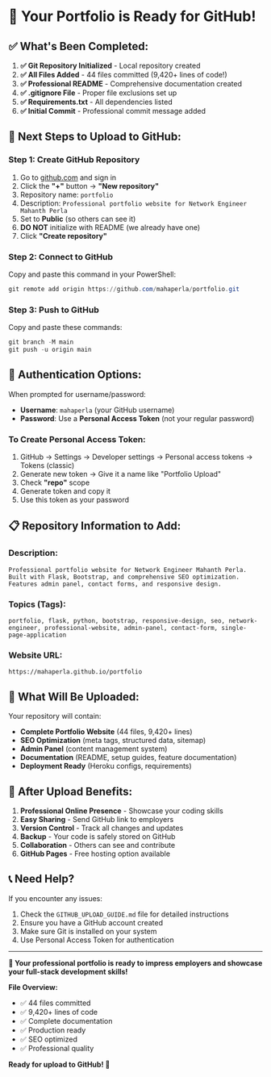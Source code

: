 # 🎉 **Your Portfolio is Ready for GitHub!**

## ✅ **What's Been Completed:**

1. **✅ Git Repository Initialized** - Local repository created
2. **✅ All Files Added** - 44 files committed (9,420+ lines of code!)
3. **✅ Professional README** - Comprehensive documentation created
4. **✅ .gitignore File** - Proper file exclusions set up
5. **✅ Requirements.txt** - All dependencies listed
6. **✅ Initial Commit** - Professional commit message added

## 🚀 **Next Steps to Upload to GitHub:**

### **Step 1: Create GitHub Repository**
1. Go to [github.com](https://github.com) and sign in
2. Click the **"+"** button → **"New repository"**
3. Repository name: `portfolio` 
4. Description: `Professional portfolio website for Network Engineer Mahanth Perla`
5. Set to **Public** (so others can see it)
6. **DO NOT** initialize with README (we already have one)
7. Click **"Create repository"**

### **Step 2: Connect to GitHub**
Copy and paste this command in your PowerShell:

```powershell
git remote add origin https://github.com/mahaperla/portfolio.git
```

### **Step 3: Push to GitHub**
Copy and paste these commands:

```powershell
git branch -M main
git push -u origin main
```

## 🔐 **Authentication Options:**

When prompted for username/password:
- **Username**: `mahaperla` (your GitHub username)
- **Password**: Use a **Personal Access Token** (not your regular password)

### **To Create Personal Access Token:**
1. GitHub → Settings → Developer settings → Personal access tokens → Tokens (classic)
2. Generate new token → Give it a name like "Portfolio Upload"
3. Check **"repo"** scope
4. Generate token and copy it
5. Use this token as your password

## 📋 **Repository Information to Add:**

### **Description:**
```
Professional portfolio website for Network Engineer Mahanth Perla. Built with Flask, Bootstrap, and comprehensive SEO optimization. Features admin panel, contact forms, and responsive design.
```

### **Topics (Tags):**
```
portfolio, flask, python, bootstrap, responsive-design, seo, network-engineer, professional-website, admin-panel, contact-form, single-page-application
```

### **Website URL:**
```
https://mahaperla.github.io/portfolio
```

## 🎯 **What Will Be Uploaded:**

Your repository will contain:
- **Complete Portfolio Website** (44 files, 9,420+ lines)
- **SEO Optimization** (meta tags, structured data, sitemap)
- **Admin Panel** (content management system)
- **Documentation** (README, setup guides, feature documentation)
- **Deployment Ready** (Heroku configs, requirements)

## 🌟 **After Upload Benefits:**

1. **Professional Online Presence** - Showcase your coding skills
2. **Easy Sharing** - Send GitHub link to employers
3. **Version Control** - Track all changes and updates
4. **Backup** - Your code is safely stored on GitHub
5. **Collaboration** - Others can see and contribute
6. **GitHub Pages** - Free hosting option available

## 📞 **Need Help?**

If you encounter any issues:
1. Check the `GITHUB_UPLOAD_GUIDE.md` file for detailed instructions
2. Ensure you have a GitHub account created
3. Make sure Git is installed on your system
4. Use Personal Access Token for authentication

---

**🚀 Your professional portfolio is ready to impress employers and showcase your full-stack development skills!**

**File Overview:**
- ✅ 44 files committed
- ✅ 9,420+ lines of code  
- ✅ Complete documentation
- ✅ Production ready
- ✅ SEO optimized
- ✅ Professional quality

**Ready for upload to GitHub! 🌟**